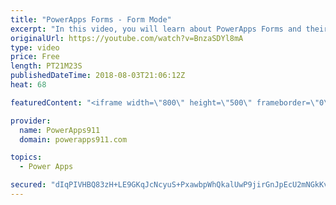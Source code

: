 ```yaml
---
title: "PowerApps Forms - Form Mode"
excerpt: "In this video, you will learn about PowerApps Forms and their Form Modes. This is the second in a series of videos on forms to explore all of the nooks and crannies involved with this key PowerApps control.  Part 1 - PowerApps forms https://www.youtube.com/watch?v=yT4gGVunU0o  Getting started with PowerApps"
originalUrl: https://youtube.com/watch?v=BnzaSDYl8mA
type: video
price: Free
length: PT21M23S
publishedDateTime: 2018-08-03T21:06:12Z
heat: 68

featuredContent: "<iframe width=\"800\" height=\"500\" frameborder=\"0\" src=\"https://www.youtube.com/embed/BnzaSDYl8mA\" allow=\"accelerometer; autoplay; encrypted-media; gyroscope; picture-in-picture\" allowfullscreen></iframe>"

provider:
  name: PowerApps911
  domain: powerapps911.com

topics:
  - Power Apps

secured: "dIqPIVHBQ83zH+LE9GKqJcNcyuS+PxawbpWhQkalUwP9jirGnJpEcU2mNGkKv28MqsjhTQFRP92hoi4z+WrYhc35Rc1uzL76Sya8nPwGrPWWOCTwrmozkeVGI9QAOk/9cO92KMQm8cHJofdHHgLnLzlIFYvzuoUP3FEV4+8T8Ui0frDZ6GSwlmsb1BjWA5W8bnT3VfzaU9qWqtzxZo+ZhmxxcDaROBMUqXMUf+kDkel1FlMb5kuG0XJ2PeFLD6k7fI8VuMe+lcYrbRaUVxwOC8zdWYuy1I+pkjy7Wkw6+ftFqe3pGhP0LIYGnFFpYM9a75TRKubgKSQuJwm6/p3MweRoTZZBMu33PnXWVYuJfmg6efQ4m9VOWR6Cvvtv1r7VprfcHHrRMXXfMbzd4bDOmw==;BUfsyAL5tN8G6UD3vT4EtQ=="
---
```


